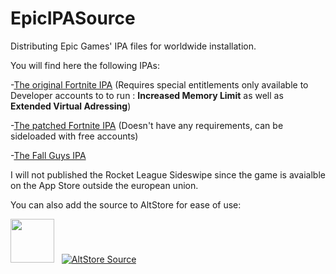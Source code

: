  # EpicIPASource
Distributing Epic Games' IPA files for worldwide installation.

You will find here the following IPAs:

-[The original Fortnite IPA](https://www.dropbox.com/scl/fi/9wwpaoywiphr3qqn5lo1t/FortniteClient-IOS-Shipping_34.30.ipa?rlkey=jd6b1oef9q2mjr1kginc6mad1&st=71j85fzf&dl=1) (Requires special entitlements only available to Developer accounts to to run : **Increased Memory Limit** as well as **Extended Virtual Adressing**)

-[The patched Fortnite IPA](https://www.dropbox.com/scl/fi/myl1gczbywk0a85shhc1d/FortniteClient-IOS-Shipping-Patched.ipa?rlkey=9q4etlmwugx07xb69dubkqlm4&st=76i1mji8&dl=1) (Doesn't have any requirements, can be sideloaded with free accounts)

-[The Fall Guys IPA](https://www.dropbox.com/scl/fi/96c6gt20uutc5dllrnwrw/FallGuys_18.0.0_iOSGods.com.ipa?rlkey=q8g3z6pcueob4v8q0syohlhpk&st=75spsxdf&dl=1)


I will not published the Rocket League Sideswipe since the game is avaialble on the App Store outside the european union.

You can also add the source to AltStore for ease of use:

<a href="altstore://source?url=https://raw.githubusercontent.com/ChuteSpyro/EpicIPASource/refs/heads/main/UnofficialEpicGamesIPASource.json"><img src="https://raw.githubusercontent.com/ChuteSpyro/EpicIPASource/refs/heads/main/Altstore.png" height="70"></a>
&nbsp;
[![AltStore Source](https://raw.githubusercontent.com/ChuteSpyro/EpicIPASource/refs/heads/main/Altstore.png)](https://raw.githubusercontent.com/ChuteSpyro/EpicIPASource/refs/heads/main/UnofficialEpicGamesIPASource.json)
